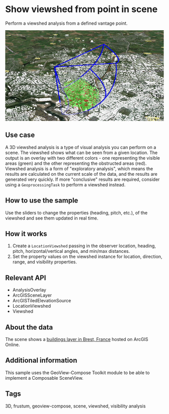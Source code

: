 # Show viewshed from point in scene

Perform a viewshed analysis from a defined vantage point.

![Image of viewshed location](show-viewshed-from-point-in-scene.png)

## Use case

A 3D viewshed analysis is a type of visual analysis you can perform on a scene. The viewshed shows what can be seen from a given location. The output is an overlay with two different colors - one representing the visible areas (green) and the other representing the obstructed areas (red). Viewshed analysis is a form of "exploratory analysis", which means the results are calculated on the current scale of the data, and the results are generated very quickly. If more "conclusive" results are required, consider using a `GeoprocessingTask` to perform a viewshed instead.

## How to use the sample

Use the sliders to change the properties (heading, pitch, etc.), of the viewshed and see them updated in real time.

## How it works

1. Create a `LocationViewshed` passing in the observer location, heading, pitch, horizontal/vertical angles, and min/max distances.
2. Set the property values on the viewshed instance for location, direction, range, and visibility properties.

## Relevant API

* AnalysisOverlay
* ArcGISSceneLayer
* ArcGISTiledElevationSource
* LocationViewshed
* Viewshed

## About the data

The scene shows a [buildings layer in Brest, France](https://tiles.arcgis.com/tiles/P3ePLMYs2RVChkJx/arcgis/rest/services/Buildings_Brest/SceneServer/layers/0) hosted on ArcGIS Online.

## Additional information

This sample uses the GeoView-Compose Toolkit module to be able to implement a Composable SceneView.

## Tags

3D, frustum, geoview-compose, scene, viewshed, visibility analysis
